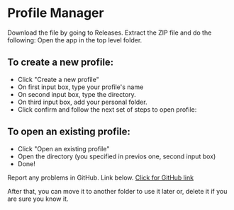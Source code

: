 # Profile Manager
Download the file by going to Releases. Extract the ZIP file and do the following:
Open the app in the top level folder.
## To create a new profile:
- Click "Create a new profile"
- On first input box, type your profile's name
- On second input box, type the directory.
- On third input box, add your personal folder.
- Click confirm and follow the next set of steps to open profile:
## To open an existing profile:
- Click "Open an existing profile"
- Open the directory (you specified in previos one, second input box)
- Done!

Report any problems in GitHub. Link below.
[Click for GitHub link](https://github.com/InfinityGorzan/Profile-Manager/releases)

After that, you can move it to another folder to use it later or, delete it if you are sure you know it.
